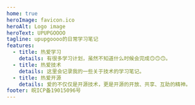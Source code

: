 ```yaml
---
home: true
heroImage: favicon.ico
heroAlt: Logo image
heroText: UPUPGOOOO
tagline: upupgoooo的日常学习笔记
features:
  - title: 热爱学习
    details: 有很多学习计划，虽然不知道什么时候会完成🙃🙃🙃。
  - title: 热爱技术
    details: 这里会记录我的一些关于技术的学习笔记。
  - title: 热爱开源
    details: 爱的不仅仅是开源技术，更是开源的开放、共享、互助的精神。
footer: 皖ICP备19015096号
---
```

